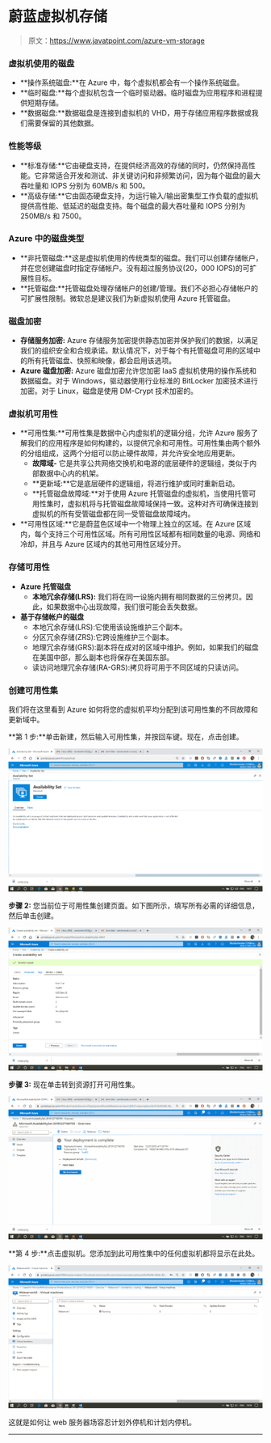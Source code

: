 # 蔚蓝虚拟机存储

> 原文：<https://www.javatpoint.com/azure-vm-storage>

### 虚拟机使用的磁盘

*   **操作系统磁盘:**在 Azure 中，每个虚拟机都会有一个操作系统磁盘。
*   **临时磁盘:**每个虚拟机包含一个临时驱动器。临时磁盘为应用程序和进程提供短期存储。
*   **数据磁盘:**数据磁盘是连接到虚拟机的 VHD，用于存储应用程序数据或我们需要保留的其他数据。

### 性能等级

*   **标准存储:**它由硬盘支持，在提供经济高效的存储的同时，仍然保持高性能。它非常适合开发和测试、非关键访问和非频繁访问，因为每个磁盘的最大吞吐量和 IOPS 分别为 60MB/s 和 500。
*   **高级存储:**它由固态硬盘支持，为运行输入/输出密集型工作负载的虚拟机提供高性能、低延迟的磁盘支持。每个磁盘的最大吞吐量和 IOPS 分别为 250MB/s 和 7500。

### Azure 中的磁盘类型

*   **非托管磁盘:**这是虚拟机使用的传统类型的磁盘。我们可以创建存储帐户，并在您创建磁盘时指定存储帐户。没有超过服务协议(20，000 IOPS)的可扩展性目标。
*   **托管磁盘:**托管磁盘处理存储帐户的创建/管理。我们不必担心存储帐户的可扩展性限制。微软总是建议我们为新虚拟机使用 Azure 托管磁盘。

### 磁盘加密

*   **存储服务加密:** Azure 存储服务加密提供静态加密并保护我们的数据，以满足我们的组织安全和合规承诺。默认情况下，对于每个有托管磁盘可用的区域中的所有托管磁盘、快照和映像，都会启用该选项。
*   **Azure 磁盘加密:** Azure 磁盘加密允许您加密 IaaS 虚拟机使用的操作系统和数据磁盘。对于 Windows，驱动器使用行业标准的 BitLocker 加密技术进行加密。对于 Linux，磁盘是使用 DM-Crypt 技术加密的。

### 虚拟机可用性

*   **可用性集:**可用性集是数据中心内虚拟机的逻辑分组，允许 Azure 服务了解我们的应用程序是如何构建的，以提供冗余和可用性。可用性集由两个额外的分组组成，这两个分组可以防止硬件故障，并允许安全地应用更新。
    *   **故障域-** 它是共享公共网络交换机和电源的底层硬件的逻辑组，类似于内部数据中心内的机架。
    *   **更新域:**它是底层硬件的逻辑组，将进行维护或同时重新启动。
    *   **托管磁盘故障域:**对于使用 Azure 托管磁盘的虚拟机，当使用托管可用性集时，虚拟机将与托管磁盘故障域保持一致。这种对齐可确保连接到虚拟机的所有受管磁盘都在同一受管磁盘故障域内。
*   **可用性区域:**它是蔚蓝色区域中一个物理上独立的区域。在 Azure 区域内，每个支持三个可用性区域。所有可用性区域都有相同数量的电源、网络和冷却，并且与 Azure 区域内的其他可用性区域分开。

### 存储可用性

*   **Azure 托管磁盘**
    *   **本地冗余存储(LRS):** 我们将在同一设施内拥有相同数据的三份拷贝。因此，如果数据中心出现故障，我们很可能会丢失数据。
*   **基于存储帐户的磁盘**
    *   本地冗余存储(LRS):它使用该设施维护三个副本。
    *   分区冗余存储(ZRS):它跨设施维护三个副本。
    *   地理冗余存储(GRS):副本将在成对的区域中维护。例如，如果我们的磁盘在美国中部，那么副本也将保存在美国东部。
    *   读访问地理冗余存储(RA-GRS):拷贝将可用于不同区域的只读访问。

### 创建可用性集

我们将在这里看到 Azure 如何将您的虚拟机平均分配到该可用性集的不同故障和更新域中。

**第 1 步:**单击新建，然后输入可用性集，并按回车键。现在，点击创建。

![Azure VM Storage](img/631315855d77e03ebaff04469e202d36.png)

**步骤 2:** 您当前位于可用性集创建页面。如下图所示，填写所有必需的详细信息，然后单击创建。

![Azure VM Storage](img/252a502b22d6dc9d96b59ed1d11334de.png)

**步骤 3:** 现在单击转到资源打开可用性集。

![Azure VM Storage](img/383cfe159ced33f678729eab958f8f0c.png)

**第 4 步:**点击虚拟机。您添加到此可用性集中的任何虚拟机都将显示在此处。

![Azure VM Storage](img/e46b99654cf8ac446a7b45045ecbc008.png)

这就是如何让 web 服务器场容忍计划外停机和计划内停机。

* * *